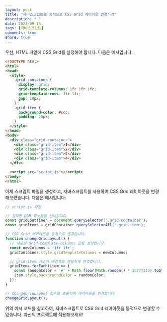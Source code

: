 ```yaml
---
layout: post
title: "자바스크립트로 동적으로 CSS Grid 레이아웃 변경하기"
description: " "
date: 2023-09-18
tags: [자바스크립트]
comments: true
share: true
---
```


우선, HTML 파일에 CSS Grid를 설정해야 합니다. 다음은 예시입니다:

```html
<!DOCTYPE html>
<html>
<head>
  <style>
    .grid-container {
      display: grid;
      grid-template-columns: 1fr 1fr 1fr;
      grid-template-rows: 1fr 1fr;
      gap: 10px;
    }
    .grid-item {
      background-color: #ccc;
      padding: 20px;
    }
  </style>
</head>
<body>
  <div class="grid-container">
    <div class="grid-item">1</div>
    <div class="grid-item">2</div>
    <div class="grid-item">3</div>
    <div class="grid-item">4</div>
  </div>

  <script src="script.js"></script>
</body>
</html>
```

이제 스크립트 파일을 생성하고, 자바스크립트를 사용하여 CSS Grid 레이아웃을 변경해보겠습니다. 다음은 예시입니다:

```javascript
// script.js 파일

// 필요한 DOM 요소들을 선택합니다.
const gridContainer = document.querySelector('.grid-container');
const gridItems = gridContainer.querySelectorAll('.grid-item');

// CSS Grid 레이아웃을 동적으로 변경합니다.
function changeGridLayout() {
  // 새로운 grid-template-columns 값을 설정합니다.
  const newColumns = '1fr 1fr';
  gridContainer.style.gridTemplateColumns = newColumns;

  // grid-item 요소의 배경색을 랜덤하게 변경합니다.
  gridItems.forEach(item => {
    const randomColor = '#' + Math.floor(Math.random() * 16777215).toString(16);
    item.style.backgroundColor = randomColor;
  });
}

// changeGridLayout 함수를 호출하여 레이아웃을 변경합니다.
changeGridLayout();
```

위의 예시 코드를 참고하여, 자바스크립트로 CSS Grid 레이아웃을 동적으로 변경할 수 있습니다. 자신의 프로젝트에 적용해보세요!